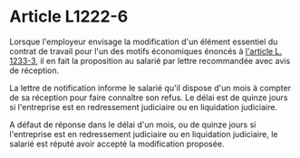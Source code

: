 # Article L1222-6

Lorsque l'employeur envisage la modification d'un élément essentiel du contrat de travail pour l'un des motifs économiques énoncés à [l'article L. 1233-3][1], il en fait la proposition au salarié par lettre recommandée avec avis de réception. 

La lettre de notification informe le salarié qu'il dispose d'un mois à compter de sa réception pour faire connaître son refus. Le délai est de quinze jours si l'entreprise est en redressement judiciaire ou en liquidation judiciaire. 

A défaut de réponse dans le délai d'un mois, ou de quinze jours si l'entreprise est en redressement judiciaire ou en liquidation judiciaire, le salarié est réputé avoir accepté la modification proposée.

 [1]: /affichCodeArticle.do?cidTexte=LEGITEXT000006072050&idArticle=LEGIARTI000006901015&dateTexte=&categorieLien=cid